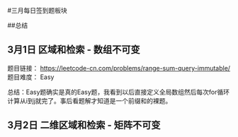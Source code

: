 #三月每日签到题板块

##总结




## 3月1日 区域和检索 - 数组不可变

题目链接： https://leetcode-cn.com/problems/range-sum-query-immutable/  
题目难度： Easy

总结：Easy题确实是真的Easy题，我看到以后直接定义全局数组然后每次for循环计算从i到j就完了。事后看题解才知道是一个前缀和的裸题。

## 3月2日 二维区域和检索 - 矩阵不可变

